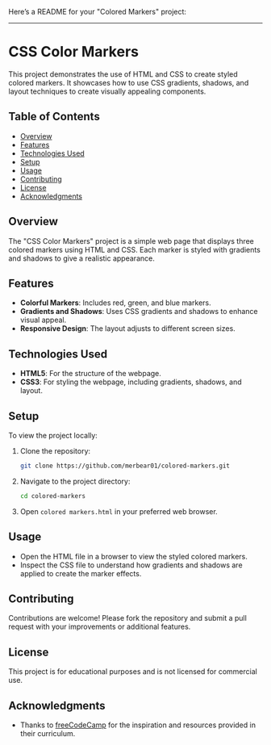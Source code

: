 Here’s a README for your "Colored Markers" project:

---

# CSS Color Markers

This project demonstrates the use of HTML and CSS to create styled colored markers. It showcases how to use CSS gradients, shadows, and layout techniques to create visually appealing components.

## Table of Contents
- [Overview](#overview)
- [Features](#features)
- [Technologies Used](#technologies-used)
- [Setup](#setup)
- [Usage](#usage)
- [Contributing](#contributing)
- [License](#license)
- [Acknowledgments](#acknowledgments)

## Overview

The "CSS Color Markers" project is a simple web page that displays three colored markers using HTML and CSS. Each marker is styled with gradients and shadows to give a realistic appearance.

## Features

- **Colorful Markers**: Includes red, green, and blue markers.
- **Gradients and Shadows**: Uses CSS gradients and shadows to enhance visual appeal.
- **Responsive Design**: The layout adjusts to different screen sizes.

## Technologies Used

- **HTML5**: For the structure of the webpage.
- **CSS3**: For styling the webpage, including gradients, shadows, and layout.

## Setup

To view the project locally:

1. Clone the repository:
   ```bash
   git clone https://github.com/merbear01/colored-markers.git
   ```

2. Navigate to the project directory:
   ```bash
   cd colored-markers
   ```

3. Open `colored markers.html` in your preferred web browser.

## Usage

- Open the HTML file in a browser to view the styled colored markers.
- Inspect the CSS file to understand how gradients and shadows are applied to create the marker effects.

## Contributing

Contributions are welcome! Please fork the repository and submit a pull request with your improvements or additional features.

## License

This project is for educational purposes and is not licensed for commercial use.

## Acknowledgments

- Thanks to [freeCodeCamp](https://www.freecodecamp.org) for the inspiration and resources provided in their curriculum.

